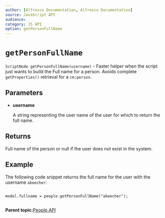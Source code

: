 ```yaml
---
author: [Alfresco Documentation, Alfresco Documentation]
source: JavaScript API
audience: 
category: JS API
option: getPersonFullName
---
```


# `getPersonFullName`

`ScriptNode getPersonFullName(username)` - Faster helper when the script just wants to build the Full name for a person. Avoids complete `getProperties()` retrieval for a `cm:person`.

## Parameters

-   **username**

    A string representing the user name of the user for which to return the full name.


## Returns

Full name of the person or null if the user does not exist in the system.

## Example

The following code snippet returns the full name for the user with the username `abeecher`:

```

model.fullname = people.getPersonFullName("abeecher");  
      
```

**Parent topic:**[People API](../references/API-JS-People.md)

